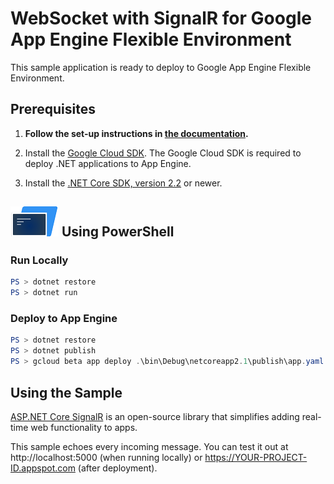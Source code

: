 # WebSocket with SignalR for Google App Engine Flexible Environment

This sample application is ready to deploy to Google App Engine Flexible Environment.

## Prerequisites

1.  **Follow the set-up instructions in [the documentation](https://cloud.google.com/dotnet/docs/setup).**

2.  Install the [Google Cloud SDK](https://cloud.google.com/sdk/).  The Google Cloud SDK
    is required to deploy .NET applications to App Engine.

3.  Install the [.NET Core SDK, version 2.2](https://github.com/dotnet/core/tree/master/release-notes/2.2)
    or newer.


## ![PowerShell](../.resources/powershell.png) Using PowerShell

### Run Locally

```psm1
PS > dotnet restore
PS > dotnet run
```

### Deploy to App Engine

```psm1
PS > dotnet restore
PS > dotnet publish
PS > gcloud beta app deploy .\bin\Debug\netcoreapp2.1\publish\app.yaml
```

## Using the Sample

[ASP.NET Core SignalR](https://docs.microsoft.com/en-us/aspnet/core/signalr/introduction)
is an open-source library that simplifies adding real-time web functionality
to apps.

This sample echoes every incoming message. You can test it out at
http://localhost:5000 (when running locally) or https://YOUR-PROJECT-ID.appspot.com
(after deployment).